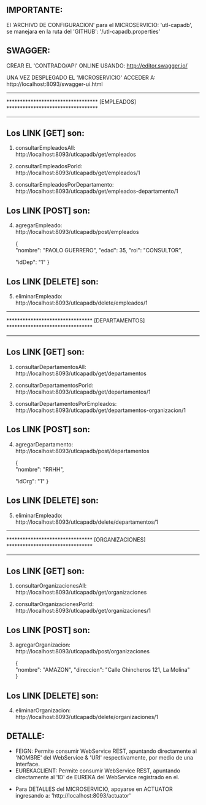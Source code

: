 

IMPORTANTE:
----------
El 'ARCHIVO DE CONFIGURACION' para el MICROSERVICIO: 'utl-capadb', se manejara en la ruta del 'GITHUB': '/utl-capadb.properties' 

SWAGGER:
--------
CREAR EL 'CONTRADO/API' ONLINE USANDO:
http://editor.swagger.io/

UNA VEZ DESPLEGADO EL 'MICROSERVICIO' ACCEDER A:  
http://localhost:8093/swagger-ui.html


*********************************************************************************
********************************** [EMPLEADOS] **********************************
*********************************************************************************
Los LINK [GET] son:
------------------
1. consultarEmpleadosAll:  
   http://localhost:8093/utlcapadb/get/empleados

2. consultarEmpleadosPorId:   
   http://localhost:8093/utlcapadb/get/empleados/1
  
3. consultarEmpleadosPorDepartamento:   
   http://localhost:8093/utlcapadb/get/empleados-departamento/1
 
 
Los LINK [POST] son:
------------------
4. agregarEmpleado:  
   http://localhost:8093/utlcapadb/post/empleados

	{   
	  "nombre": "PAOLO GUERRERO", 
	  "edad":   35, 
	  "rol":    "CONSULTOR",
	  
	  "idDep":  "1" 
	}


Los LINK [DELETE] son:
---------------------
5. eliminarEmpleado:   
   http://localhost:8093/utlcapadb/delete/empleados/1 
   

*********************************************************************************
******************************** [DEPARTAMENTOS] ********************************
********************************************************************************* 
Los LINK [GET] son:
------------------
1. consultarDepartamentosAll:  
   http://localhost:8093/utlcapadb/get/departamentos

2. consultarDepartamentosPorId:   
   http://localhost:8093/utlcapadb/get/departamentos/1
  
3. consultarDepartamentosPorEmpleados:  
   http://localhost:8093/utlcapadb/get/departamentos-organizacion/1
  
 
Los LINK [POST] son:
------------------
4. agregarDepartamento:  
   http://localhost:8093/utlcapadb/post/departamentos

	{    
	  "nombre": "RRHH",  
	  
      "idOrg":  "1" 
	}


Los LINK [DELETE] son:
---------------------
5. eliminarEmpleado: 
   http://localhost:8093/utlcapadb/delete/departamentos/1 
     
   
**********************************************************************************
******************************** [ORGANIZACIONES] ********************************
********************************************************************************** 
Los LINK [GET] son:
------------------
1. consultarOrganizacionesAll: 
   http://localhost:8093/utlcapadb/get/organizaciones

2. consultarOrganizacionesPorId:  
   http://localhost:8093/utlcapadb/get/organizaciones/1
 
 
Los LINK [POST] son:
------------------
3. agregarOrganizacion: 
   http://localhost:8093/utlcapadb/post/organizaciones

	{    
	  "nombre":    "AMAZON", 
	  "direccion": "Calle Chincheros 121, La Molina"   
	}
	

Los LINK [DELETE] son:
---------------------
4. eliminarOrganizacion:  
   http://localhost:8093/utlcapadb/delete/organizaciones/1 

 

DETALLE:
-------
* FEIGN:        Permite consumir WebService REST, apuntando directamente al 'NOMBRE' del WebService & 'URI' respectivamente, por medio de una Interface.
* EUREKACLIENT: Permite consumir WebService REST, apuntando directamente al 'ID' de EUREKA del WebService registrado en el.

- Para DETALLES del MICROSERVICIO, apoyarse en ACTUATOR ingresando a: 'http://localhost:8093/actuator'
 
